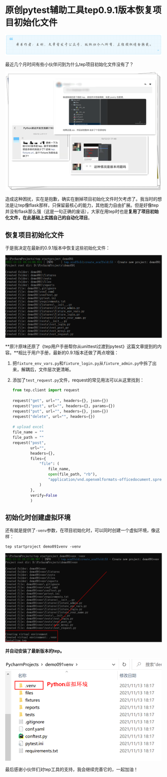 # 原创pytest辅助工具tep0.9.1版本恢复项目初始化文件
![](../wanggang.png)

最近几个月时间有些小伙伴问到为什么tep项目初始化文件没有了？

![](000006-原创pytest辅助工具tep0.9.1版本恢复项目初始化文件/微信图片_20211113173636_副本.png)

造成这种困扰，实在是抱歉，确实在删掉项目初始化文件时欠考虑了。我当时的想法是让tep像flask那样，只保留最核心的能力，其他能力自由扩展。但是好像tep并没有flask那么强（这是一句正确的废话），大家在用tep时也是**复用了项目初始化文件，在此基础上实践自己的自动化项目**。

## 恢复项目初始化文件

于是我决定在最新的0.9.1版本中恢复这些初始化文件：

![](000006-原创pytest辅助工具tep0.9.1版本恢复项目初始化文件/image-20211113181812987.png)

**原汁原味还原了《tep用户手册帮你从unittest过渡到pytest》这篇文章提到的内容。**相比于用户手册，最新的0.9.1版本还做了两点增强：

1. 把`fixture_env_vars.py`和`fixture_login.py`从`fixture_admin.py`中拆了出来，解耦后，文件层次更清晰。

2. 添加了`test_request.py`文件，request的常见用法可以从这里找到：

   ```python
   from tep.client import request
   
   request("get", url="", headers={}, json={})
   request("post", url="", headers={}, params={})
   request("put", url="", headers={}, json={})
   request("delete", url="", headers={})
   
   # upload excel
   file_name = ""
   file_path = ""
   request("post",
           url="",
           headers={},
           files={
               "file": (
                   file_name,
                   open(file_path, "rb"),
                   "application/vnd.openxmlformats-officedocument.spreadsheetml.sheet"
               )
           },
           verify=False
           )
   
   ```

## 初始化时创建虚拟环境

还有就是提供了`-venv`参数，在项目初始化时，可以同时创建一个虚拟环境，像这样：

```shell
tep startproject demo091venv -venv
```

![](000006-原创pytest辅助工具tep0.9.1版本恢复项目初始化文件/image-20211113182418178.png)

**并自动安装了最新版本的tep。**

![](000006-原创pytest辅助工具tep0.9.1版本恢复项目初始化文件/image-20211113182538284.png)

最后感谢小伙伴们对tep工具的支持，我会继续完善它的，一起加油！

